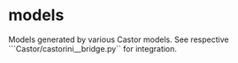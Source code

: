 # models

Models generated by various Castor models.
See respective ```Castor/castorini_<model>_bridge.py`` for integration.